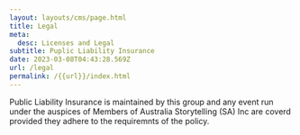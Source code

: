 ```yaml
---
layout: layouts/cms/page.html
title: Legal
meta:
  desc: Licenses and Legal
subtitle: Puplic Liability Insurance
date: 2023-03-08T04:43:28.569Z
url: /legal
permalink: /{{url}}/index.html
---
```

Public Liability Insurance is maintained by this group and any event run under the auspices of Members of Australia  Storytelling (SA) Inc are coverd provided they adhere to the requiremnts of the policy.